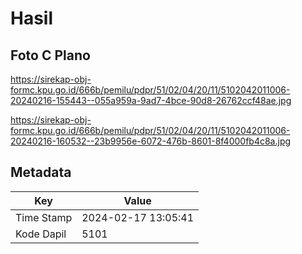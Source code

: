 # Hasil

## Foto C Plano

https://sirekap-obj-formc.kpu.go.id/666b/pemilu/pdpr/51/02/04/20/11/5102042011006-20240216-155443--055a959a-9ad7-4bce-90d8-26762ccf48ae.jpg

https://sirekap-obj-formc.kpu.go.id/666b/pemilu/pdpr/51/02/04/20/11/5102042011006-20240216-160532--23b9956e-6072-476b-8601-8f4000fb4c8a.jpg


## Metadata

| Key        | Value               |
| ---------- | ------------------- |
| Time Stamp | 2024-02-17 13:05:41 |
| Kode Dapil | 5101                |



